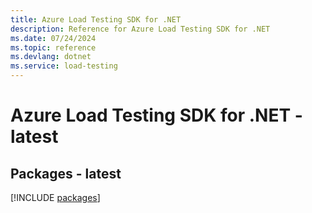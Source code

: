 ```yaml
---
title: Azure Load Testing SDK for .NET
description: Reference for Azure Load Testing SDK for .NET
ms.date: 07/24/2024
ms.topic: reference
ms.devlang: dotnet
ms.service: load-testing
---
```

# Azure Load Testing SDK for .NET - latest
## Packages - latest
[!INCLUDE [packages](load-testing-index.md)]
